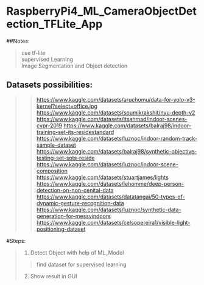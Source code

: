 # RaspberryPi4_ML_CameraObjectDetection_TFLite_App

##Notes:
> use tf-lite  
> supervised Learning  
> Image Segmentation and Object detection  

## Datasets possibilities:
>> https://www.kaggle.com/datasets/aruchomu/data-for-yolo-v3-kernel?select=office.jpg
>> https://www.kaggle.com/datasets/soumikrakshit/nyu-depth-v2
>> https://www.kaggle.com/datasets/itsahmad/indoor-scenes-cvpr-2019
>> https://www.kaggle.com/datasets/balraj98/indoor-training-set-its-residestandard
>> https://www.kaggle.com/datasets/luznoc/indoor-random-track-sample-dataset
>> https://www.kaggle.com/datasets/balraj98/synthetic-objective-testing-set-sots-reside
>> https://www.kaggle.com/datasets/luznoc/indoor-scene-composition
>> https://www.kaggle.com/datasets/stuartjames/lights
>> https://www.kaggle.com/datasets/lehomme/deep-person-detection-on-non-cenital-data
>> https://www.kaggle.com/datasets/datatangai/50-types-of-dynamic-gesture-recognition-data
>> https://www.kaggle.com/datasets/luznoc/synthetic-data-generation-for-messyindoors
>> https://www.kaggle.com/datasets/celsopereira1/visible-light-positioning-dataset


#Steps:
> 1. Detect Object with help of ML_Model
>> find dataset for supervised learning
> 2. Show result in GUI
